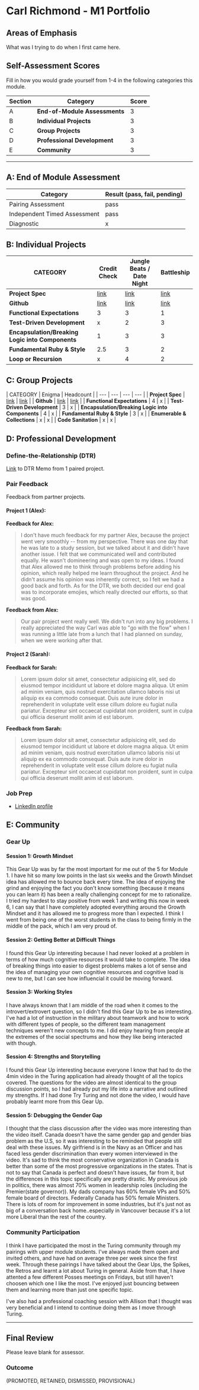 # Carl Richmond - M1 Portfolio

## Areas of Emphasis

What was I trying to do when I first came here. 

## Self-Assessment Scores

Fill in how you would grade yourself from 1-4 in the following categories this module.

| Section | Category | Score |
| --- | --- | --- |
| A | **End-of-Module Assessments** | 3 |
| B | **Individual Projects** | 3 |
| C | **Group Projects** | 3 |
| D | **Professional Development** | 3 |
| E | **Community** | 3 |

------------------------------------------------

## A: End of Module Assessment

| Category | Result (pass, fail, pending) |
| ----- | --- |
| Pairing Assessment | pass |
| Independent Timed Assessment | pass |
| Diagnostic | x |


## B: Individual Projects

| CATEGORY | Credit Check | Jungle Beats / Date Night | Battleship |
| --- | --- | --- | --- |
| **Project Spec** | [link](http://backend.turing.io/module1/projects/credit_check) | [link](http://backend.turing.io/module1/projects/jungle_beat) | [link](http://backend.turing.io/module1/projects/battleship) |
| **Github** | [link](https://github.com/ACC25/sorting_project/blob/master/credit_check_final.rb) | [link](https://github.com/ACC25/linked_list) | [link](https://github.com/ACC25/Battleship) |
| **Functional Expectations** | 3 | 3 | 1 |
| **Test-Driven Development** | x | 2 | 3 |
| **Encapsulation/Breaking Logic into Components** | 1 | 3 | 3 |
| **Fundamental Ruby & Style** | 2.5 | 3 | 2 |
| **Loop or Recursion** | x | 4 | 2 |


## C: Group Projects

| CATEGORY | Enigma | Headcount |
| --- | --- | --- | --- |
| **Project Spec** | [link](http://backend.turing.io/module1/projects/enigma) | [link](http://backend.turing.io/module1/projects/headcount) |
| **Github** | [link](https://github.com/alex-w-k/enigma) | [link](https://github.com/ACC25/headcount) |
| **Functional Expectations** | 4 | x |
| **Test-Driven Development** | 3 | x |
| **Encapsulation/Breaking Logic into Components** | 4 | x |
| **Fundamental Ruby & Style** | 3 | x |
| **Enumerable & Collections** | x | x |
| **Code Sanitation** | x | x |


## D: Professional Development

### Define-the-Relationship (DTR)

[Link](https://gist.github.com/ACC25/272fdb9b630938fd885ed55bcd6b28fe) to DTR Memo from 1 paired project.

### Pair Feedback

Feedback from partner projects.

#### Project 1 (Alex):

**Feedback for Alex:**

> I don't have much feedback for my partner Alex, because the project went very smoothly -- from my perspective. There was one day that he was late to a study session, but we talked about it and didn't have another issue. I felt that we communicated well and contributed equally. He wasn't domineering and was open to my ideas. I found that Alex allowed me to think through problems before adding his opinion, which really helped me learn throughout the project. And he didn't assume his opinion was inherently correct, so I felt we had a good back and forth. As for the DTR, we both decided our end goal was to incorporate emojies, which really directed our efforts, so that was good.

**Feedback from Alex:**

> Our pair project went really well. We didn't run into any big problems. I really appreciated the way Carl was able to "go with the flow" when I was running a little late from a lunch that I had planned on sunday, when we were working after that.

#### Project 2 (Sarah):

**Feedback for Sarah:**

> Lorem ipsum dolor sit amet, consectetur adipisicing elit, sed do eiusmod tempor incididunt ut labore et dolore magna aliqua. Ut enim ad minim veniam, quis nostrud exercitation ullamco laboris nisi ut aliquip ex ea commodo consequat. Duis aute irure dolor in reprehenderit in voluptate velit esse cillum dolore eu fugiat nulla pariatur. Excepteur sint occaecat cupidatat non proident, sunt in culpa qui officia deserunt mollit anim id est laborum.

**Feedback from Sarah:**

> Lorem ipsum dolor sit amet, consectetur adipisicing elit, sed do eiusmod tempor incididunt ut labore et dolore magna aliqua. Ut enim ad minim veniam, quis nostrud exercitation ullamco laboris nisi ut aliquip ex ea commodo consequat. Duis aute irure dolor in reprehenderit in voluptate velit esse cillum dolore eu fugiat nulla pariatur. Excepteur sint occaecat cupidatat non proident, sunt in culpa qui officia deserunt mollit anim id est laborum.

### Job Prep

*  [LinkedIn profile](https://www.linkedin.com/in/carl-richmond/)

## E: Community

### Gear Up

#### Session 1: Growth Mindset

This Gear Up was by far the most important for me out of the 5 for Module 1. I have hit so many low points in the last six weeks and the Growth Mindset idea has allowed me to bounce back every time. The idea of enjoying the grind and enjoying the fact you don't know something (because it means you can learn it) has been a really challenging concept for me to rationalize. I tried my hardest to stay positive from week 1 and writing this now in week 6, I can say that I have completely adopted everything around the Growth Mindset and it has allowed me to progress more than I expected. I think I went from being one of the worst students in the class to being firmly in the middle of the pack, which I am very proud of.  

#### Session 2: Getting Better at Difficult Things

I found this Gear Up interesting because I had never looked at a problem in terms of how much cognitive resources it would take to complete. The idea of breaking things into easier to digest problems makes a lot of sense and the idea of managing your own cognitive resources and cognitive load is new to me, but I can see how influencial it could be moving forward.

#### Session 3: Working Styles

I have always known that I am middle of the road when it comes to the introvert/extrovert question, so I didn't find this Gear Up to be as interesting. I've had a lot of instruction in the military about teamwork and how to work with different types of people, so the different team management techniques weren't new concepts to me. I did enjoy hearing from people at the extremes of the social spectrums and how they like being interacted with though. 

#### Session 4: Strengths and Storytelling

I found this Gear Up interesting because everyone I know that had to do the 4min video in the Turing application had already thought of all the topics covered. The questions for the video are almost identical to the group discussion points, so I had already put my life into a narrative and outlined my strengths. If I had done Try Turing and not done the video, I would have probably learnt more from this Gear Up.

#### Session 5: Debugging the Gender Gap

I thought that the class discussion after the video was more interesting than the video itself. Canada doesn't have the same gender gap and gender bias problem as the U.S, so it was interesting to be reminded that people still deal with these issues. My girlfriend is in the Navy as an Officer and has faced less gender discrimination than every women interviewed in the video. It's sad to think the most conservative organization in Canada is better than some of the most progressive organizations in the states. That is not to say that Canada is perfect and doesn't have issues, far from it, but the differences in this topic specifically are pretty drastic. My previous job in politics, there was almost 70% women in leadership roles (including the Premier(state governor)). My dads company has 60% female VPs and 50% female board of directors. Federally Canada has 50% female Ministers. There is lots of room for improvement in some industries, but it's just not as big of a conversation back home..especially in Vancouver because it's a lot more Liberal than the rest of the country.

### Community Participation

I think I have participated the most in the Turing community through my pairings with upper module students. I've always made them open and invited others, and have had on average three per week since the first week. Through these pairings I have talked about the Gear Ups, the Spikes, the Retros and learnt a lot about Turing in general. Aside from that, I have attented a few different Posses meetings on Fridays, but still haven't choosen which one I like the most. I've enjoyed just bouncing between them and learning more than just one specific topic.

I've also had a professional coaching session with Allison that I thought was very beneficial and I intend to continue doing them as I move through Turing. 

-------------------------------------------------------------

## Final Review

Please leave blank for assessor.

### Outcome

(PROMOTED, RETAINED, DISMISSED, PROVISIONAL)
